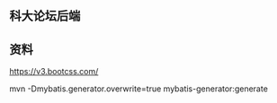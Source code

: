 ## 科大论坛后端

## 资料
https://v3.bootcss.com/

mvn -Dmybatis.generator.overwrite=true mybatis-generator:generate